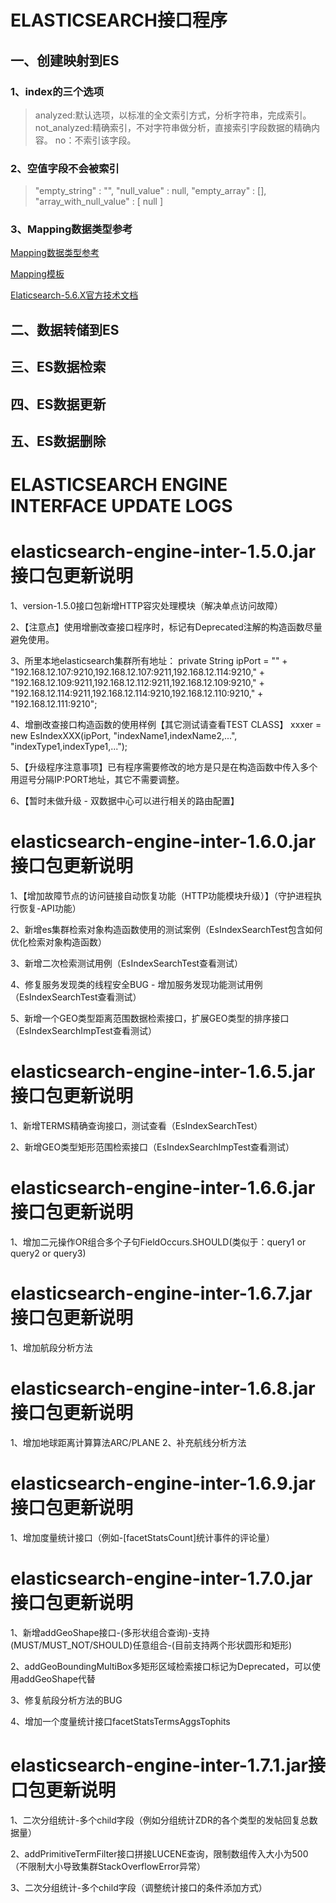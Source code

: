 # ELASTICSEARCH接口程序

## 一、创建映射到ES
### 1、index的三个选项
>analyzed:默认选项，以标准的全文索引方式，分析字符串，完成索引。
>not_analyzed:精确索引，不对字符串做分析，直接索引字段数据的精确内容。
>no：不索引该字段。
### 2、空值字段不会被索引
>"empty_string" : "",
 "null_value" : null,
 "empty_array" : [],
 "array_with_null_value" : [ null ]
 
### 3、Mapping数据类型参考
[Mapping数据类型参考](https://blog.csdn.net/chengyuqiang/article/details/79048800)

[Mapping模板](https://blog.csdn.net/laoyang360/article/details/78396928)

[Elaticsearch-5.6.X官方技术文档](https://www.elastic.co/guide/en/elasticsearch/plugins/current/index.html)

## 二、数据转储到ES

## 三、ES数据检索

## 四、ES数据更新

## 五、ES数据删除

# ELASTICSEARCH ENGINE INTERFACE UPDATE LOGS

# elasticsearch-engine-inter-1.5.0.jar接口包更新说明
1、version-1.5.0接口包新增HTTP容灾处理模块（解决单点访问故障）

2、【注意点】使用增删改查接口程序时，标记有Deprecated注解的构造函数尽量避免使用。

3、所里本地elasticsearch集群所有地址：
   private String ipPort = "" +
            "192.168.12.107:9210,192.168.12.107:9211,192.168.12.114:9210," +
            "192.168.12.109:9211,192.168.12.112:9211,192.168.12.109:9210," +
            "192.168.12.114:9211,192.168.12.114:9210,192.168.12.110:9210," +
            "192.168.12.111:9210";
            
4、增删改查接口构造函数的使用样例【其它测试请查看TEST CLASS】
xxxer = new EsIndexXXX(ipPort, "indexName1,indexName2,...", "indexType1,indexType1,...");

5、【升级程序注意事项】已有程序需要修改的地方是只是在构造函数中传入多个用逗号分隔IP:PORT地址，其它不需要调整。

6、【暂时未做升级 - 双数据中心可以进行相关的路由配置】

# elasticsearch-engine-inter-1.6.0.jar接口包更新说明

1、【增加故障节点的访问链接自动恢复功能（HTTP功能模块升级）】（守护进程执行恢复-API功能）

2、新增es集群检索对象构造函数使用的测试案例（EsIndexSearchTest包含如何优化检索对象构造函数）

3、新增二次检索测试用例（EsIndexSearchTest查看测试）

4、修复服务发现类的线程安全BUG - 增加服务发现功能测试用例（EsIndexSearchTest查看测试）

5、新增一个GEO类型距离范围数据检索接口，扩展GEO类型的排序接口（EsIndexSearchImpTest查看测试）

# elasticsearch-engine-inter-1.6.5.jar接口包更新说明

1、新增TERMS精确查询接口，测试查看（EsIndexSearchTest）

2、新增GEO类型矩形范围检索接口（EsIndexSearchImpTest查看测试）

# elasticsearch-engine-inter-1.6.6.jar接口包更新说明

1、增加二元操作OR组合多个子句FieldOccurs.SHOULD(类似于：query1 or query2 or query3)

# elasticsearch-engine-inter-1.6.7.jar接口包更新说明

1、增加航段分析方法

# elasticsearch-engine-inter-1.6.8.jar接口包更新说明

1、增加地球距离计算算法ARC/PLANE
2、补充航线分析方法

# elasticsearch-engine-inter-1.6.9.jar接口包更新说明

1、增加度量统计接口（例如-[facetStatsCount]统计事件的评论量）

# elasticsearch-engine-inter-1.7.0.jar接口包更新说明

1、新增addGeoShape接口-(多形状组合查询)-支持(MUST/MUST_NOT/SHOULD)任意组合-(目前支持两个形状圆形和矩形)

2、addGeoBoundingMultiBox多矩形区域检索接口标记为Deprecated，可以使用addGeoShape代替

3、修复航段分析方法的BUG

4、增加一个度量统计接口facetStatsTermsAggsTophits

# elasticsearch-engine-inter-1.7.1.jar接口包更新说明

1、二次分组统计-多个child字段（例如分组统计ZDR的各个类型的发帖回复总数据量）

2、addPrimitiveTermFilter接口拼接LUCENE查询，限制数组传入大小为500（不限制大小导致集群StackOverflowError异常）

3、二次分组统计-多个child字段（调整统计接口的条件添加方式）

